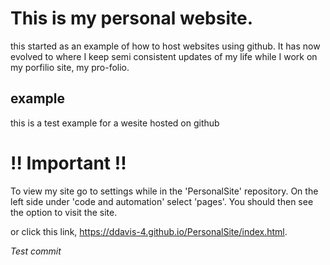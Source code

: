 # This is my personal website. 
this started as an example of how to host websites using github. It has now evolved to where I keep semi consistent updates of my life while I work on my porfilio site, my pro-folio.

## example
 this is a test example for a wesite hosted on github

# !! Important !!
To view my site go to settings while in the 'PersonalSite' repository. On the left side under 'code and automation' select 'pages'. You should then see the option to visit the site. 

or click this link, https://ddavis-4.github.io/PersonalSite/index.html.

_Test commit_ 
